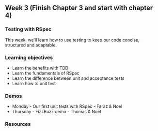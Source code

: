 ## Week 3 (Finish Chapter 3 and start with chapter 4)

### Testing with RSpec
This week, we'll learn how to use testing to keep our code concise, structured and adaptable. 

### Learning objectives
* Learn the benefits with TDD
* Learn the fundamentals of RSpec
* Learn the difference between unit and acceptance tests
* Learn how to unit test 

### Demos
* Monday - Our first unit tests with RSpec - Faraz & Noel 
* Thursday - FizzBuzz demo - Thomas & Noel 

### Resources



